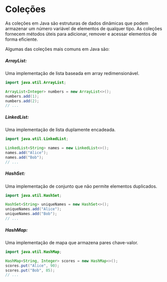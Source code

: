 # Coleções

As coleções em Java são estruturas de dados dinâmicas que podem armazenar um número variável de elementos de qualquer tipo. As coleções fornecem métodos úteis para adicionar, remover e acessar elementos de forma eficiente.

Algumas das coleções mais comuns em Java são:

##### ArrayList:
Uma implementação de lista baseada em array redimensionável.

~~~ Java
import java.util.ArrayList;

ArrayList<Integer> numbers = new ArrayList<>();
numbers.add(1);
numbers.add(2);
// ...
~~~

##### LinkedList:
Uma implementação de lista duplamente encadeada.
~~~ Java
import java.util.LinkedList;

LinkedList<String> names = new LinkedList<>();
names.add("Alice");
names.add("Bob");
// ...
~~~

##### HashSet:
Uma implementação de conjunto que não permite elementos duplicados.
~~~ Java
import java.util.HashSet;

HashSet<String> uniqueNames = new HashSet<>();
uniqueNames.add("Alice");
uniqueNames.add("Bob");
// ...

~~~

##### HashMap:
Uma implementação de mapa que armazena pares chave-valor.
~~~ Java
import java.util.HashMap;

HashMap<String, Integer> scores = new HashMap<>();
scores.put("Alice", 90);
scores.put("Bob", 85);
// ...

~~~
